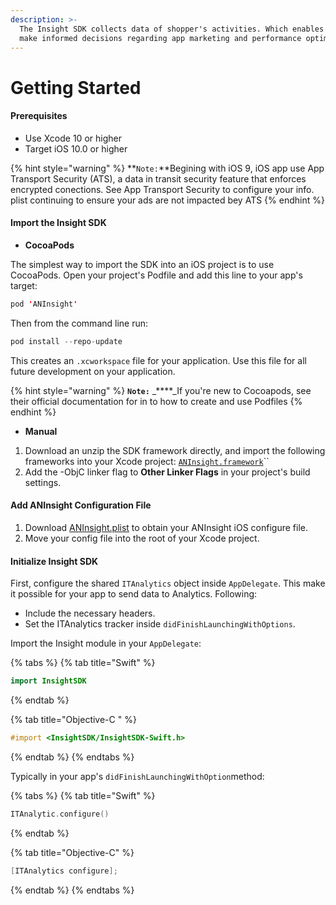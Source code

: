 ```yaml
---
description: >-
  The Insight SDK collects data of shopper's activities. Which enables you to
  make informed decisions regarding app marketing and performance optimizations.
---
```


# Getting Started

#### Prerequisites

* Use Xcode 10 or higher
* Target iOS 10.0 or higher

{% hint style="warning" %}
**`Note:`**Begining with iOS 9, iOS app use App Transport Security \(ATS\), a data in transit security feature that enforces encrypted conections. See App Transport Security to configure your info. plist continuing to ensure your ads are not impacted bey ATS
{% endhint %}

#### Import the Insight SDK

* **CocoaPods**

The simplest way to import the SDK into an iOS project is to use CocoaPods. Open your project's Podfile and add this line to your app's target:

```swift
pod 'ANInsight'
```

Then from the command line run:

```swift
pod install --repo-update
```

 This creates an `.xcworkspace` file for your application. Use this file for all future development on your application.

{% hint style="warning" %}
**`Note:`** _****_If you're new to Cocoapods, see their official documentation for in to how to create and use Podfiles
{% endhint %}

* **Manual**

1. Download an unzip the SDK framework directly, and import the following frameworks into your Xcode project: [`ANInsight.framework`](https://drive.google.com/file/d/1nthKLSgsfJ6dBRDCDvo2Q8j4o-gXXlXY/view?usp=sharing)\`\`
2. Add the -ObjC linker flag to **Other Linker Flags** in your project's build settings.

#### **Add ANInsight Configuration File**

1. Download [ANInsight.plist](https://drive.google.com/file/d/1GjD6jXKydje6PI-syPEYEGhC8xQfJDoY/view?usp=sharing) to obtain your ANInsight iOS configure file.
2. Move your config file into the root of your Xcode project.

#### Initialize Insight SDK

First, configure the shared `ITAnalytics` object inside `AppDelegate`. This make it possible for your app to send data to Analytics. Following:

* Include the necessary headers.
* Set the ITAnalytics tracker inside `didFinishLaunchingWithOptions`.

Import the Insight module in your `AppDelegate`:

{% tabs %}
{% tab title="Swift" %}
```swift
import InsightSDK
```
{% endtab %}

{% tab title="Objective-C " %}
```objectivec
#import <InsightSDK/InsightSDK-Swift.h>
```
{% endtab %}
{% endtabs %}

  
Typically in your app's `didFinishLaunchingWithOption`method:

{% tabs %}
{% tab title="Swift" %}
```swift
ITAnalytic.configure()
```
{% endtab %}

{% tab title="Objective-C" %}
```objectivec
[ITAnalytics configure];
```
{% endtab %}
{% endtabs %}



